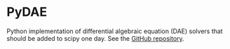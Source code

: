 # PyDAE

Python implementation of differential algebraic equation (DAE) solvers that should be added to scipy one day. See the [GitHub repository](https://github.com/JonasBreuling/PyDAE).